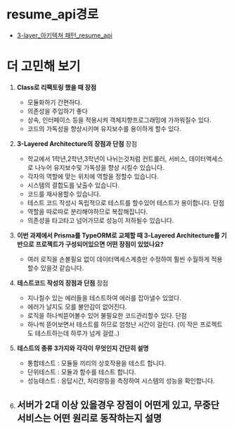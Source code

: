 # resume_api경로
 - <a href="http://54.180.121.240:3005/">3-layer_아키텍쳐 패턴_resume_api<a>

# 더 고민해 보기
1. **Class로 리팩토링 했을 때 장점**
    - 모듈화하기 간편하다.
    - 의존성을 주입하기 좋다
    - 상속, 인터페이스 등을 적용시켜 객체지향프로그래밍에 가까워질수 있다.
    - 코드의 가독성을 향상시키며 유지보수를 용이하게 할수 있다.
        

2. **3-Layered Architecture의 장점과 단점**
   장점
    - 학교에서 1학년,2학년,3학년이 나뉘는것처럼 컨트롤러, 서비스, 데이터액세스로 나누어 유지보수및 가독성을 향상 시킬수 있습니다.
    - 각자의 역할에 맞는 위치에 역할을 정할수 있습니다.
    - 시스템의 결합도를 낮출수 있습니다.
    - 코드를 재사용할수 있습니다.
    - 테스트 코드 작성시 독립적으로 테스트를 할수있어 테스트가 용이합니다.
  단점
    - 역할을 따로따로 분리해야하므로 복잡해집니다.
    - 의존성을 타고타고 넘어가므로 성능이 저하될수 있습니다.

4. **이번 과제에서 Prisma를 TypeORM로 교체할 때 3-Layered Architecture를 기반으로 프로젝트가 구성되어있으면 어떤 장점이 있었나요?**
    - 여러 로직을 손볼필요 없이 데이터액세스계층만 수정하여 훨씬 수월하게 적용할수 있을것 같습니다.


5. **테스트코드 작성의 장점과 단점**
   장점
    - 지나칠수 있는 에러들을 테스트하여 에러를 잡아낼수 있었다.
    - 에러가 날지도 모를 불안감이 없어진다.
    - 로직을 하나씩뜯어볼수 있어 불필요한 코드관리할수 있다.
  단점
    - 하나씩 뜯어보면서 테스트를 하므로 엄청난 시간이 걸린다. (이 작은 프로젝트도 테스트하는데 하루가 넘게 걸렸..)
6. **테스트의 종류 3가지와 각각이 무엇인지 간단히 설명**
    - 통합테스트 : 모듈들 끼리의 상호작용을 테스트 합니다.
    - 단위테스트 : 모듈과 함수를 테스트 합니다.
    - 성능테스트 : 응답시간, 처리량등을 측정하여 시스템의 성능을 확인합니다.

7. **서버가 2대 이상 있을경우 장점이 어떤게 있고, 무중단 서비스는 어떤 원리로 동작하는지 설명**
    - 
